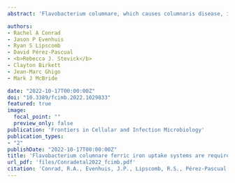 ```yaml
---
abstract: 'Flavobacterium columnare, which causes columnaris disease, is one of the costliest pathogens in the freshwater fish-farming industry. The virulence mechanisms of F. columnare are not well understood and current methods to control columnaris outbreaks are inadequate. Iron is an essential nutrient needed for metabolic processes and is often required for bacterial virulence. F. columnare produces siderophores that bind ferric iron for transport into the cell. The genes needed for siderophore production have been identified, but other components involved in F. columnare iron uptake have not been studied in detail. We identified the genes encoding the predicted secreted heme-binding protein HmuY, the outer membrane iron receptors FhuA, FhuE, and FecA, and components of an ATP binding cassette (ABC) transporter predicted to transport ferric iron across the cytoplasmic membrane. Deletion mutants were constructed and examined for growth defects under iron-limited conditions and for virulence against zebrafish and rainbow trout. Mutants with deletions in genes encoding outer membrane receptors, and ABC transporter components exhibited growth defects under iron-limited conditions. Mutants lacking multiple outer membrane receptors, the ABC transporter, or HmuY retained virulence against zebrafish and rainbow trout mirroring that exhibited by the wild type. Some mutants predicted to be deficient in multiple steps of iron uptake exhibited decreased virulence. Survivors of exposure to such mutants were partially protected against later infection by wild-type F. columnare.'

authors:
- Rachel A Conrad
- Jason P Evenhuis
- Ryan S Lipscomb
- David Pérez-Pascual
- <b>Rebecca J. Stevick</b>
- Clayton Birkett
- Jean-Marc Ghigo
- Mark J McBride

date: "2022-10-17T00:00:00Z"
doi: "10.3389/fcimb.2022.1029833"
featured: true
image:
  focal_point: ""
  preview_only: false
publication: 'Frontiers in Cellular and Infection Microbiology'
publication_types:
- "2"
publishDate: "2022-10-17T00:00:00Z"
title: 'Flavobacterium columnare ferric iron uptake systems are required for virulence'
url_pdf: 'files/Conradetal2022_fcimb.pdf'
citation: 'Conrad, R.A., Evenhuis, J.P., Lipscomb, R.S., Pérez-Pascual, D., **Stevick, R.J.**, Birkett, C., Ghigo, J.M. & McBride, M.J. (2022). Flavobacterium columnare ferric iron uptake systems are required for virulence. Frontiers in Cellular and Infection Microbiology, p.1559. doi:10.3389/fcimb.2022.1029833.'
---
```

